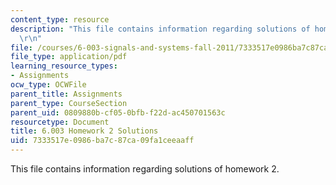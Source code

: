 ```yaml
---
content_type: resource
description: "This file contains information regarding solutions of homework 2.\r\n\
  \r\n"
file: /courses/6-003-signals-and-systems-fall-2011/7333517e0986ba7c87ca09fa1ceeaaff_MIT6_003F11_sol02.pdf
file_type: application/pdf
learning_resource_types:
- Assignments
ocw_type: OCWFile
parent_title: Assignments
parent_type: CourseSection
parent_uid: 0809880b-cf05-0bfb-f22d-ac450701563c
resourcetype: Document
title: 6.003 Homework 2 Solutions
uid: 7333517e-0986-ba7c-87ca-09fa1ceeaaff
---
```

This file contains information regarding solutions of homework 2.



